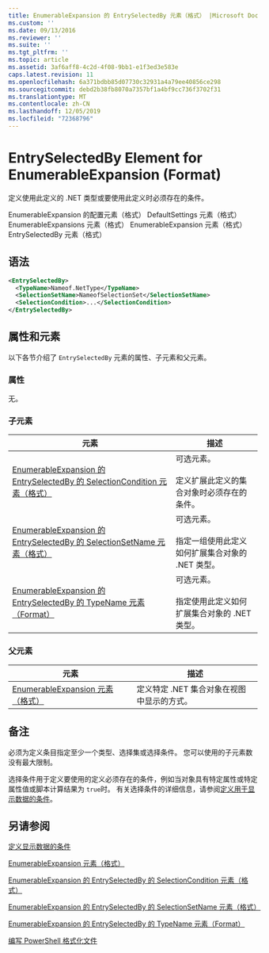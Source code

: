 ```yaml
---
title: EnumerableExpansion 的 EntrySelectedBy 元素（格式） |Microsoft Docs
ms.custom: ''
ms.date: 09/13/2016
ms.reviewer: ''
ms.suite: ''
ms.tgt_pltfrm: ''
ms.topic: article
ms.assetid: 3af6aff8-4c2d-4f08-9bb1-e1f3ed3e583e
caps.latest.revision: 11
ms.openlocfilehash: 6a371bdbb85d07730c32931a4a79ee40856ce298
ms.sourcegitcommit: debd2b38fb8070a7357bf1a4bf9cc736f3702f31
ms.translationtype: MT
ms.contentlocale: zh-CN
ms.lasthandoff: 12/05/2019
ms.locfileid: "72368796"
---
```

# <a name="entryselectedby-element-for-enumerableexpansion-format"></a>EntrySelectedBy Element for EnumerableExpansion (Format)

定义使用此定义的 .NET 类型或要使用此定义时必须存在的条件。

EnumerableExpansion 的配置元素（格式） DefaultSettings 元素（格式） EnumerableExpansions 元素（格式） EnumerableExpansion 元素（格式） EntrySelectedBy 元素（格式）

## <a name="syntax"></a>语法

```xml
<EntrySelectedBy>
  <TypeName>Nameof.NetType</TypeName>
  <SelectionSetName>NameofSelectionSet</SelectionSetName>
  <SelectionCondition>...</SelectionCondition>
</EntrySelectedBy>
```

## <a name="attributes-and-elements"></a>属性和元素

以下各节介绍了 `EntrySelectedBy` 元素的属性、子元素和父元素。

### <a name="attributes"></a>属性

无。

### <a name="child-elements"></a>子元素

|元素|描述|
|-------------|-----------------|
|[EnumerableExpansion 的 EntrySelectedBy 的 SelectionCondition 元素（格式）](./selectioncondition-element-for-entryselectedby-for-enumerableexpansion-format.md)|可选元素。<br /><br /> 定义扩展此定义的集合对象时必须存在的条件。|
|[EnumerableExpansion 的 EntrySelectedBy 的 SelectionSetName 元素（格式）](./selectionsetname-element-for-entryselectedby-for-enumerableexpansion-format.md)|可选元素。<br /><br /> 指定一组使用此定义如何扩展集合对象的 .NET 类型。|
|[EnumerableExpansion 的 EntrySelectedBy 的 TypeName 元素（Format）](./typename-element-for-entryselectedby-for-enumerableexpansion-format.md)|可选元素。<br /><br /> 指定使用此定义如何扩展集合对象的 .NET 类型。|

### <a name="parent-elements"></a>父元素

|元素|描述|
|-------------|-----------------|
|[EnumerableExpansion 元素（格式）](./enumerableexpansion-element-format.md)|定义特定 .NET 集合对象在视图中显示的方式。|

## <a name="remarks"></a>备注

必须为定义条目指定至少一个类型、选择集或选择条件。 您可以使用的子元素数没有最大限制。

选择条件用于定义要使用的定义必须存在的条件，例如当对象具有特定属性或特定属性值或脚本计算结果为 `true`时。 有关选择条件的详细信息，请参阅[定义用于显示数据的条件](./defining-conditions-for-displaying-data.md)。

## <a name="see-also"></a>另请参阅

[定义显示数据的条件](./defining-conditions-for-displaying-data.md)

[EnumerableExpansion 元素（格式）](./enumerableexpansion-element-format.md)

[EnumerableExpansion 的 EntrySelectedBy 的 SelectionCondition 元素（格式）](./selectioncondition-element-for-entryselectedby-for-enumerableexpansion-format.md)

[EnumerableExpansion 的 EntrySelectedBy 的 SelectionSetName 元素（格式）](./selectionsetname-element-for-entryselectedby-for-enumerableexpansion-format.md)

[EnumerableExpansion 的 EntrySelectedBy 的 TypeName 元素（Format）](./typename-element-for-entryselectedby-for-enumerableexpansion-format.md)

[编写 PowerShell 格式化文件](./writing-a-powershell-formatting-file.md)
